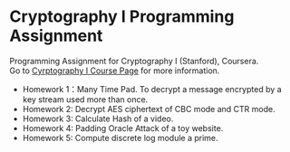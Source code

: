 Cryptography I Programming Assignment
===
Programming Assignment for Cryptography I (Stanford), Coursera.<br>
Go to [Cyrptography I Course Page](https://www.coursera.org/learn/crypto/home/welcome) for more information.<br>

* Homework 1：Many Time Pad. To decrypt a message encrypted by a key stream used more than once.
* Homework 2: Decrypt AES ciphertext of CBC mode and CTR mode.
* Homework 3: Calculate Hash of a video.
* Homework 4: Padding Oracle Attack of a toy website.
* Homework 5: Compute discrete log module a prime.
